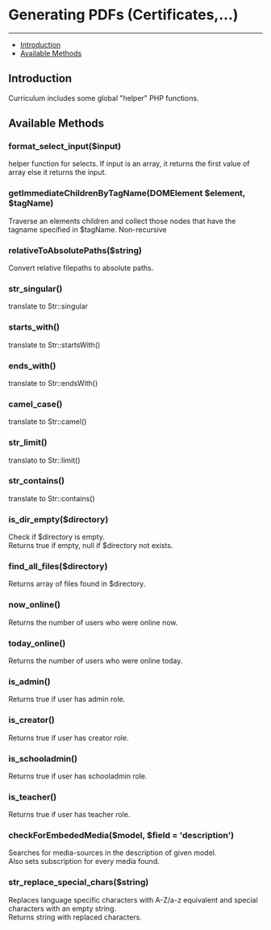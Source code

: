 # Generating PDFs (Certificates,...)

---

- [Introduction](#section-1)
- [Available Methods](#section-2)


<a name="section-1"></a>
## Introduction

Curriculum includes some global "helper" PHP functions. 

<a name="section-2"></a>
## Available Methods

### format_select_input($input)
helper function for selects. If input is an array, it returns the first value of array
else it returns the input.

### getImmediateChildrenByTagName(DOMElement $element, $tagName)
Traverse an elements children and collect those nodes that have the tagname specified in $tagName. Non-recursive

### relativeToAbsolutePaths($string)
Convert relative filepaths to absolute paths.

### str_singular()

translate to Str::singular

### starts_with()
translate to Str::startsWith()

### ends_with()
translate to Str::endsWith()

### camel_case()
translate to Str::camel()

### str_limit()
translato to Str::limit()

### str_contains()
translate to Str::contains()

### is_dir_empty($directory)
Check if $directory is empty. </br>
Returns true if empty, null if $directory not exists.

### find_all_files($directory)
Returns array of files found in $directory.

### now_online()
Returns the number of users who were online now.

### today_online()
Returns the number of users who were online today.

### is_admin()
Returns true if user has admin role.

### is_creator()
Returns true if user has creator role.

### is_schooladmin()
Returns true if user has schooladmin role.

### is_teacher()
Returns true if user has teacher role.

### checkForEmbededMedia($model, $field = 'description')
Searches for media-sources in the description of given model. </br>
Also sets subscription for every media found.

### str_replace_special_chars($string)
Replaces language specific characters with A-Z/a-z equivalent and special characters with an empty string. </br>
Returns string with replaced characters.